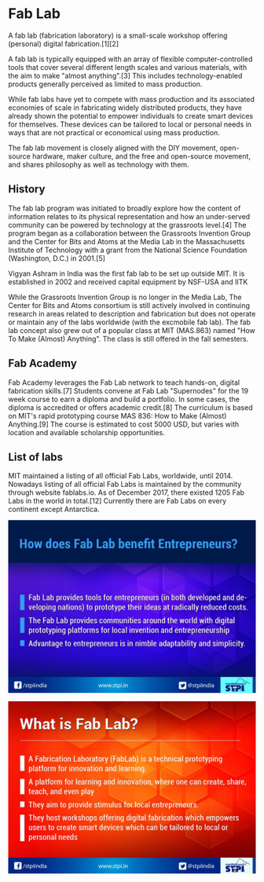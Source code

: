 # Fab Lab
A fab lab (fabrication laboratory) is a small-scale workshop offering (personal) digital fabrication.[1][2]

A fab lab is typically equipped with an array of flexible computer-controlled tools that cover several different length scales and various materials, with the aim to make "almost anything".[3] This includes technology-enabled products generally perceived as limited to mass production.

While fab labs have yet to compete with mass production and its associated economies of scale in fabricating widely distributed products, they have already shown the potential to empower individuals to create smart devices for themselves. These devices can be tailored to local or personal needs in ways that are not practical or economical using mass production.

The fab lab movement is closely aligned with the DIY movement, open-source hardware, maker culture, and the free and open-source movement, and shares philosophy as well as technology with them.

## History

The fab lab program was initiated to broadly explore how the content of information relates to its physical representation and how an under-served community can be powered by technology at the grassroots level.[4] The program began as a collaboration between the Grassroots Invention Group and the Center for Bits and Atoms at the Media Lab in the Massachusetts Institute of Technology with a grant from the National Science Foundation (Washington, D.C.) in 2001.[5]

Vigyan Ashram in India was the first fab lab to be set up outside MIT. It is established in 2002 and received capital equipment by NSF-USA and IITK

While the Grassroots Invention Group is no longer in the Media Lab, The Center for Bits and Atoms consortium is still actively involved in continuing research in areas related to description and fabrication but does not operate or maintain any of the labs worldwide (with the excmobile fab lab). The fab lab concept also grew out of a popular class at MIT (MAS.863) named "How To Make (Almost) Anything". The class is still offered in the fall semesters.

## Fab Academy
Fab Academy leverages the Fab Lab network to teach hands-on, digital fabrication skills.[7] Students convene at Fab Lab "Supernodes" for the 19 week course to earn a diploma and build a portfolio. In some cases, the diploma is accredited or offers academic credit.[8] The curriculum is based on MIT's rapid prototyping course MAS 836: How to Make (Almost) Anything.[9] The course is estimated to cost 5000 USD, but varies with location and available scholarship opportunities.

## List of labs
MIT maintained a listing of all official Fab Labs, worldwide, until 2014. Nowadays listing of all official Fab Labs is maintained by the community through website fablabs.io. As of December 2017, there existed 1205 Fab Labs in the world in total.[12] Currently there are Fab Labs on every continent except Antarctica.

![image of 3d cutter](img/fl1.jpg)

![image of 3d cutter](img/fl2.jpg)
